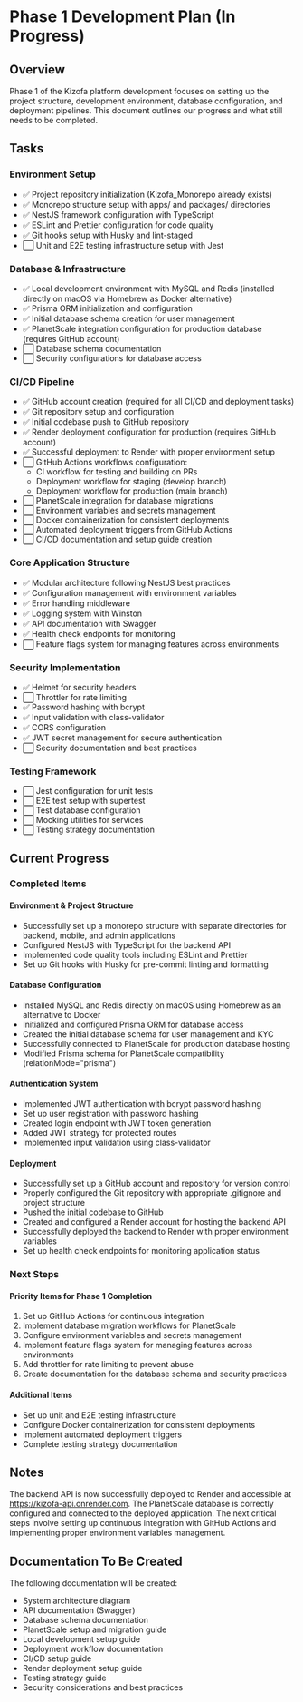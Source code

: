 # Phase 1 Development Plan (In Progress)

## Overview

Phase 1 of the Kizofa platform development focuses on setting up the project structure, development environment, database configuration, and deployment pipelines. This document outlines our progress and what still needs to be completed.

## Tasks

### Environment Setup
- ✅ Project repository initialization (Kizofa_Monorepo already exists)
- ✅ Monorepo structure setup with apps/ and packages/ directories
- ✅ NestJS framework configuration with TypeScript
- ✅ ESLint and Prettier configuration for code quality
- ✅ Git hooks setup with Husky and lint-staged
- ⬜ Unit and E2E testing infrastructure setup with Jest

### Database & Infrastructure
- ✅ Local development environment with MySQL and Redis (installed directly on macOS via Homebrew as Docker alternative)
- ✅ Prisma ORM initialization and configuration
- ✅ Initial database schema creation for user management
- ✅ PlanetScale integration configuration for production database (requires GitHub account)
- ⬜ Database schema documentation
- ⬜ Security configurations for database access

### CI/CD Pipeline
- ✅ GitHub account creation (required for all CI/CD and deployment tasks)
- ✅ Git repository setup and configuration
- ✅ Initial codebase push to GitHub repository
- ✅ Render deployment configuration for production (requires GitHub account)
- ✅ Successful deployment to Render with proper environment setup
- ⬜ GitHub Actions workflows configuration:
  - CI workflow for testing and building on PRs
  - Deployment workflow for staging (develop branch)
  - Deployment workflow for production (main branch)
- ⬜ PlanetScale integration for database migrations
- ⬜ Environment variables and secrets management
- ⬜ Docker containerization for consistent deployments
- ⬜ Automated deployment triggers from GitHub Actions
- ⬜ CI/CD documentation and setup guide creation

### Core Application Structure
- ✅ Modular architecture following NestJS best practices
- ✅ Configuration management with environment variables
- ✅ Error handling middleware
- ✅ Logging system with Winston
- ✅ API documentation with Swagger
- ✅ Health check endpoints for monitoring
- ⬜ Feature flags system for managing features across environments

### Security Implementation
- ✅ Helmet for security headers
- ⬜ Throttler for rate limiting
- ✅ Password hashing with bcrypt
- ✅ Input validation with class-validator
- ✅ CORS configuration
- ✅ JWT secret management for secure authentication
- ⬜ Security documentation and best practices

### Testing Framework
- ⬜ Jest configuration for unit tests
- ⬜ E2E test setup with supertest
- ⬜ Test database configuration
- ⬜ Mocking utilities for services
- ⬜ Testing strategy documentation

## Current Progress

### Completed Items

#### Environment & Project Structure
- Successfully set up a monorepo structure with separate directories for backend, mobile, and admin applications
- Configured NestJS with TypeScript for the backend API
- Implemented code quality tools including ESLint and Prettier
- Set up Git hooks with Husky for pre-commit linting and formatting

#### Database Configuration
- Installed MySQL and Redis directly on macOS using Homebrew as an alternative to Docker
- Initialized and configured Prisma ORM for database access
- Created the initial database schema for user management and KYC
- Successfully connected to PlanetScale for production database hosting
- Modified Prisma schema for PlanetScale compatibility (relationMode="prisma")

#### Authentication System
- Implemented JWT authentication with bcrypt password hashing
- Set up user registration with password hashing
- Created login endpoint with JWT token generation
- Added JWT strategy for protected routes
- Implemented input validation using class-validator

#### Deployment
- Successfully set up a GitHub account and repository for version control
- Properly configured the Git repository with appropriate .gitignore and project structure
- Pushed the initial codebase to GitHub
- Created and configured a Render account for hosting the backend API
- Successfully deployed the backend to Render with proper environment variables
- Set up health check endpoints for monitoring application status

### Next Steps

#### Priority Items for Phase 1 Completion
1. Set up GitHub Actions for continuous integration
2. Implement database migration workflows for PlanetScale
3. Configure environment variables and secrets management
4. Implement feature flags system for managing features across environments
5. Add throttler for rate limiting to prevent abuse
6. Create documentation for the database schema and security practices

#### Additional Items
- Set up unit and E2E testing infrastructure
- Configure Docker containerization for consistent deployments
- Implement automated deployment triggers
- Complete testing strategy documentation

## Notes

The backend API is now successfully deployed to Render and accessible at https://kizofa-api.onrender.com. The PlanetScale database is correctly configured and connected to the deployed application. The next critical steps involve setting up continuous integration with GitHub Actions and implementing proper environment variables management.

## Documentation To Be Created

The following documentation will be created:

- System architecture diagram
- API documentation (Swagger)
- Database schema documentation
- PlanetScale setup and migration guide
- Local development setup guide
- Deployment workflow documentation
- CI/CD setup guide
- Render deployment setup guide
- Testing strategy guide
- Security considerations and best practices 